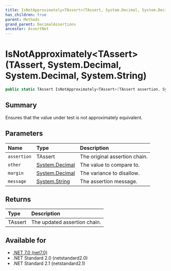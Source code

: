 ```yaml
---
title: IsNotApproximately<TAssert>(TAssert, System.Decimal, System.Decimal, System.String)
has_children: true
parent: Methods
grand_parent: DecimalAssertions
ancestor: AssertNet
---
```

# IsNotApproximately&lt;TAssert&gt;(TAssert, System.Decimal, System.Decimal, System.String)

```csharp
public static TAssert IsNotApproximately<TAssert>(TAssert assertion, System.Decimal other, System.Decimal margin, System.String message);
```

## Summary
Ensures that the value under test is not approximately equivalent.

## Parameters
|Name|Type|Description|
|:-|:-|:-|
|`assertion`|TAssert|The original assertion chain.|
|`other`|[System.Decimal](https://learn.microsoft.com/en-us/dotnet/api/system.decimal)|The value to compare to.|
|`margin`|[System.Decimal](https://learn.microsoft.com/en-us/dotnet/api/system.decimal)|The variance to disallow.|
|`message`|[System.String](https://learn.microsoft.com/en-us/dotnet/api/system.string)|The assertion message.|

## Returns
|Type|Description|
|:-|:-|
|TAssert|The updated assertion chain.|

## Available for
- [.NET 7.0 (net7.0)](https://versionsof.net/core/7.0/)
- .NET Standard 2.0 (netstandard2.0)
- .NET Standard 2.1 (netstandard2.1)
